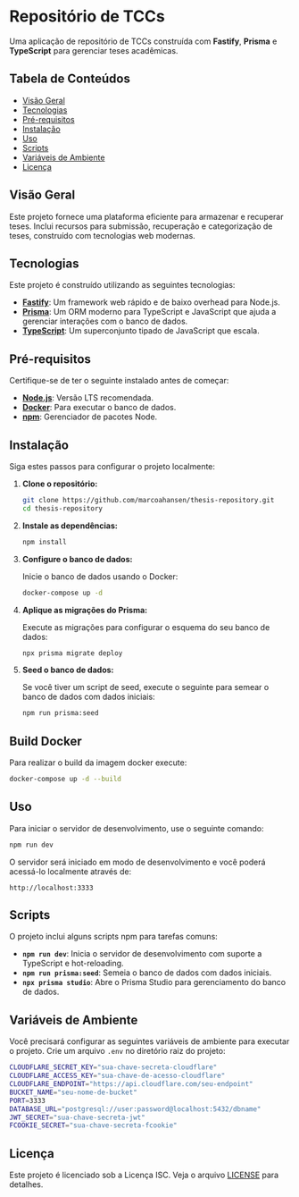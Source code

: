 # Repositório de TCCs

Uma aplicação de repositório de TCCs construída com **Fastify**, **Prisma** e **TypeScript** para gerenciar teses acadêmicas.

## Tabela de Conteúdos

- [Visão Geral](#visão-geral)
- [Tecnologias](#tecnologias)
- [Pré-requisitos](#pré-requisitos)
- [Instalação](#instalação)
- [Uso](#uso)
- [Scripts](#scripts)
- [Variáveis de Ambiente](#variáveis-de-ambiente)
- [Licença](#licença)

## Visão Geral

Este projeto fornece uma plataforma eficiente para armazenar e recuperar teses. Inclui recursos para submissão, recuperação e categorização de teses, construído com tecnologias web modernas.

## Tecnologias

Este projeto é construído utilizando as seguintes tecnologias:

- **[Fastify](https://www.fastify.io/)**: Um framework web rápido e de baixo overhead para Node.js.
- **[Prisma](https://www.prisma.io/)**: Um ORM moderno para TypeScript e JavaScript que ajuda a gerenciar interações com o banco de dados.
- **[TypeScript](https://www.typescriptlang.org/)**: Um superconjunto tipado de JavaScript que escala.

## Pré-requisitos

Certifique-se de ter o seguinte instalado antes de começar:

- **[Node.js](https://nodejs.org/)**: Versão LTS recomendada.
- **[Docker](https://www.docker.com/)**: Para executar o banco de dados.
- **[npm](https://www.npmjs.com/)**: Gerenciador de pacotes Node.

## Instalação

Siga estes passos para configurar o projeto localmente:

1. **Clone o repositório:**

   ```bash
   git clone https://github.com/marcoahansen/thesis-repository.git
   cd thesis-repository
   ```

2. **Instale as dependências:**

   ```bash
   npm install
   ```

3. **Configure o banco de dados:**

   Inicie o banco de dados usando o Docker:

   ```bash
   docker-compose up -d
   ```

4. **Aplique as migrações do Prisma:**

   Execute as migrações para configurar o esquema do seu banco de dados:

   ```bash
   npx prisma migrate deploy
   ```

5. **Seed o banco de dados:**

   Se você tiver um script de seed, execute o seguinte para semear o banco de dados com dados iniciais:

   ```bash
   npm run prisma:seed
   ```

## Build Docker

Para realizar o build da imagem docker execute:

```bash
docker-compose up -d --build
```

## Uso

Para iniciar o servidor de desenvolvimento, use o seguinte comando:

```bash
npm run dev
```

O servidor será iniciado em modo de desenvolvimento e você poderá acessá-lo localmente através de:

```
http://localhost:3333
```

## Scripts

O projeto inclui alguns scripts npm para tarefas comuns:

- **`npm run dev`**: Inicia o servidor de desenvolvimento com suporte a TypeScript e hot-reloading.
- **`npm run prisma:seed`**: Semeia o banco de dados com dados iniciais.
- **`npx prisma studio`**: Abre o Prisma Studio para gerenciamento do banco de dados.

## Variáveis de Ambiente

Você precisará configurar as seguintes variáveis de ambiente para executar o projeto. Crie um arquivo `.env` no diretório raiz do projeto:

```bash
CLOUDFLARE_SECRET_KEY="sua-chave-secreta-cloudflare"
CLOUDFLARE_ACCESS_KEY="sua-chave-de-acesso-cloudflare"
CLOUDFLARE_ENDPOINT="https://api.cloudflare.com/seu-endpoint"
BUCKET_NAME="seu-nome-de-bucket"
PORT=3333
DATABASE_URL="postgresql://user:password@localhost:5432/dbname"
JWT_SECRET="sua-chave-secreta-jwt"
FCOOKIE_SECRET="sua-chave-secreta-fcookie"
```

## Licença

Este projeto é licenciado sob a Licença ISC. Veja o arquivo [LICENSE](./LICENSE) para detalhes.
